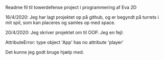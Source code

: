 Readme fil til towerdefense project i programmering af Eva 2D

16/4/2020:
Jeg har lagt projektet op på github, og er begyndt på turrets i mit spil, som kan placeres og samles op med space.

20/4/2020:
Jeg skriver projektet om til OOP. Jeg en fejl:

AttributeError: type object 'App' has no attribute 'player'

Det kunne jeg godt bruge hjælp med.